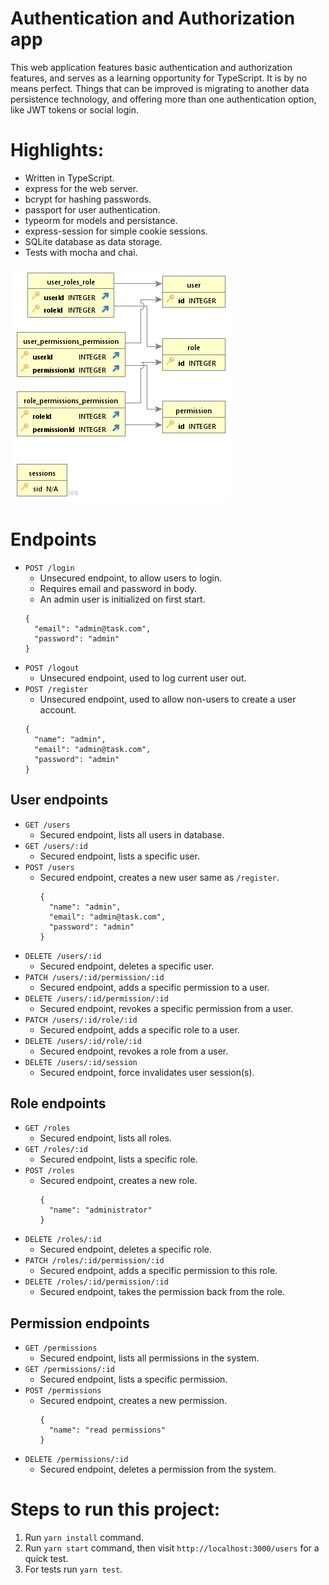 # Authentication and Authorization app

This web application features basic authentication and authorization features, and serves as a learning opportunity for TypeScript. It is by no means perfect. Things that can be improved is migrating to another data persistence technology, and offering more than one authentication option, like JWT tokens or social login.

# Highlights:
- Written in TypeScript.
- express for the web server.
- bcrypt for hashing passwords.
- passport for user authentication.
- typeorm for models and persistance.
- express-session for simple cookie sessions.
- SQLite database as data storage.
- Tests with mocha and chai.

![plot](./auth_erd.png)

# Endpoints
- `POST /login`
  - Unsecured endpoint, to allow users to login.
  - Requires email and password in body.
  - An admin user is initialized on first start.
  ```
  {
    "email": "admin@task.com",
    "password": "admin"
  }
  ```
- `POST /logout`
  - Unsecured endpoint, used to log current user out.
- `POST /register`
  - Unsecured endpoint, used to allow non-users to create a user account.
  ```
  {
    "name": "admin",
    "email": "admin@task.com",
    "password": "admin"
  }
  ```
## User endpoints
- `GET /users`
  - Secured endpoint, lists all users in database.
- `GET /users/:id`
  - Secured endpoint, lists a specific user.
- `POST /users`
  - Secured endpoint, creates a new user same as `/register`.
    ```
    {
      "name": "admin",
      "email": "admin@task.com",
      "password": "admin"
    }
    ```
- `DELETE /users/:id`
  - Secured endpoint, deletes a specific user.
- `PATCH /users/:id/permission/:id`
  - Secured endpoint, adds a specific permission to a user.
- `DELETE /users/:id/permission/:id`
  - Secured endpoint, revokes a specific permission from a user.
- `PATCH /users/:id/role/:id`
  - Secured endpoint, adds a specific role to a user.
- `DELETE /users/:id/role/:id`
  - Secured endpoint, revokes a role from a user.
- `DELETE /users/:id/session`
  - Secured endpoint, force invalidates user session(s).
## Role endpoints
- `GET /roles`
  - Secured endpoint, lists all roles.
- `GET /roles/:id`
  - Secured endpoint, lists a specific role.
- `POST /roles`
  - Secured endpoint, creates a new role.
    ```
    {
      "name": "administrator"
    }
    ```
- `DELETE /roles/:id`
  - Secured endpoint, deletes a specific role.
- `PATCH /roles/:id/permission/:id`
  - Secured endpoint, adds a specific permission to this role.
- `DELETE /roles/:id/permission/:id`
  - Secured endpoint, takes the permission back from the role.
## Permission endpoints
- `GET /permissions`
  - Secured endpoint, lists all permissions in the system.
- `GET /permissions/:id`
  - Secured endpoint, lists a specific permission.
- `POST /permissions`
  - Secured endpoint, creates a new permission.
    ```
    {
      "name": "read permissions"
    }
    ```
- `DELETE /permissions/:id`
  - Secured endpoint, deletes a permission from the system.

# Steps to run this project:

1. Run `yarn install` command.
2. Run `yarn start` command, then visit `http://localhost:3000/users` for a quick test.
3. For tests run `yarn test`.
